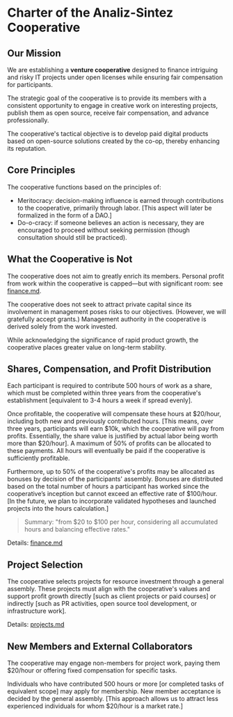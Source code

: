 # Charter of the Analiz-Sintez Cooperative

## Our Mission

We are establishing a **venture cooperative** designed to finance intriguing and risky IT projects under open licenses while ensuring fair compensation for participants.

The strategic goal of the cooperative is to provide its members with a consistent opportunity to engage in creative work on interesting projects, publish them as open source, receive fair compensation, and advance professionally.

The cooperative's tactical objective is to develop paid digital products based on open-source solutions created by the co-op, thereby enhancing its reputation.

## Core Principles

The cooperative functions based on the principles of:

- Meritocracy: decision-making influence is earned through contributions to the cooperative, primarily through labor. [This aspect will later be formalized in the form of a DAO.]
- Do-o-cracy: if someone believes an action is necessary, they are encouraged to proceed without seeking permission (though consultation should still be practiced).

## What the Cooperative is Not

The cooperative does not aim to greatly enrich its members. Personal profit from work within the cooperative is capped—but with significant room: see [finance.md](./finance.md).

The cooperative does not seek to attract private capital since its involvement in management poses risks to our objectives. (However, we will gratefully accept grants.) Management authority in the cooperative is derived solely from the work invested.

While acknowledging the significance of rapid product growth, the cooperative places greater value on long-term stability.

## Shares, Compensation, and Profit Distribution

Each participant is required to contribute 500 hours of work as a share, which must be completed within three years from the cooperative's establishment [equivalent to 3-4 hours a week if spread evenly].

Once profitable, the cooperative will compensate these hours at $20/hour, including both new and previously contributed hours. [This means, over three years, participants will earn $10k, which the cooperative will pay from profits. Essentially, the share value is justified by actual labor being worth more than $20/hour]. A maximum of 50% of profits can be allocated to these payments. All hours will eventually be paid if the cooperative is sufficiently profitable.

Furthermore, up to 50% of the cooperative's profits may be allocated as bonuses by decision of the participants' assembly. Bonuses are distributed based on the total number of hours a participant has worked since the cooperative’s inception but cannot exceed an effective rate of $100/hour. [In the future, we plan to incorporate validated hypotheses and launched projects into the hours calculation.]

> Summary: "from $20 to $100 per hour, considering all accumulated hours and balancing effective rates."

Details: [finance.md](./finance.md)

## Project Selection

The cooperative selects projects for resource investment through a general assembly. These projects must align with the cooperative's values and support profit growth directly [such as client projects or paid courses] or indirectly [such as PR activities, open source tool development, or infrastructure work].

Details: [projects.md](./projects.md)

## New Members and External Collaborators

The cooperative may engage non-members for project work, paying them $20/hour or offering fixed compensation for specific tasks.

Individuals who have contributed 500 hours or more [or completed tasks of equivalent scope] may apply for membership. New member acceptance is decided by the general assembly. [This approach allows us to attract less experienced individuals for whom $20/hour is a market rate.]
